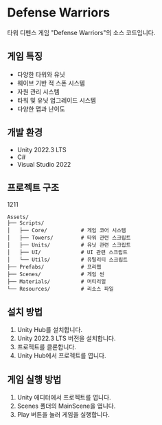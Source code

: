 # Defense Warriors

타워 디펜스 게임 "Defense Warriors"의 소스 코드입니다.

## 게임 특징

- 다양한 타워와 유닛
- 웨이브 기반 적 스폰 시스템
- 자원 관리 시스템
- 타워 및 유닛 업그레이드 시스템
- 다양한 맵과 난이도

## 개발 환경

- Unity 2022.3 LTS
- C#
- Visual Studio 2022

## 프로젝트 구조
1211
```
Assets/
├── Scripts/
│   ├── Core/           # 게임 코어 시스템
│   ├── Towers/         # 타워 관련 스크립트
│   ├── Units/          # 유닛 관련 스크립트
│   ├── UI/             # UI 관련 스크립트
│   └── Utils/          # 유틸리티 스크립트
├── Prefabs/            # 프리팹
├── Scenes/             # 게임 씬
├── Materials/          # 머티리얼
└── Resources/          # 리소스 파일
```

## 설치 방법

1. Unity Hub를 설치합니다.
2. Unity 2022.3 LTS 버전을 설치합니다.
3. 프로젝트를 클론합니다.
4. Unity Hub에서 프로젝트를 엽니다.

## 게임 실행 방법

1. Unity 에디터에서 프로젝트를 엽니다.
2. Scenes 폴더의 MainScene을 엽니다.
3. Play 버튼을 눌러 게임을 실행합니다. 